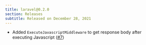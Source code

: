 ```yaml
---
title: laravel@0.2.0
section: Releases
subtitle: Released on December 28, 2021
---
```


- Added `ExecuteJavascriptMiddleware` to get response body after executing Javascript ([#7](https://github.com/roach-php/core/pull/7))